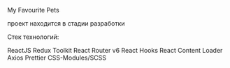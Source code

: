 My Favourite Pets

проект находится в стадии разработки

Стек технологий:

ReactJS
Redux Toolkit
React Router v6
React Hooks
React Content Loader
Axios
Prettier
CSS-Modules/SCSS